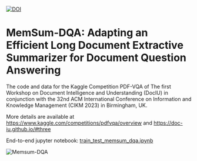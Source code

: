 [![DOI](https://img.shields.io/badge/DOI-10.48550/arXiv.2310.06436-blue)](https://doi.org/10.48550/arXiv.2310.06436)
# MemSum-DQA: Adapting an Efficient Long Document Extractive Summarizer for Document Question Answering

The code and data for the Kaggle Competition PDF-VQA of The first Workshop on Document Intelligence and Understanding (DocIU) in conjunction with the 32nd ACM International Conference on Information and Knowledge Management (CIKM 2023) in Birmingham, UK.

More details are available at https://www.kaggle.com/competitions/pdfvqa/overview  and  https://doc-iu.github.io/#three

End-to-end jupyter notebook: [train_test_memsum_dqa.ipynb](train_test_memsum_dqa.ipynb)


![Memsum-DQA](https://github.com/nianlonggu/MemSum-DQA/assets/40075166/6b65289e-5466-44db-85b5-aa2a29af0c46)
